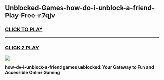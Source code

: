 
## Unblocked-Games-how-do-i-unblock-a-friend-Play-Free-n7qjv
<h3>
<a href="https://premium76.site?title=how-do-i-unblock-a-friend&ref=21A">CLICK TO PLAY</a></h3>
<hr>

<h3>
<a href="https://premium76.site?title=how-do-i-unblock-a-friend&ref=21A">CLICK 2 PLAY</a>
  
</h3>

<a href="https://premium76.site?title=how-do-i-unblock-a-friend&ref=21A"><img src="https://clearcache.store/games.png"></a>


**how-do-i-unblock-a-friend games unblocked: Your Gateway to Fun and Accessible Online Gaming**
